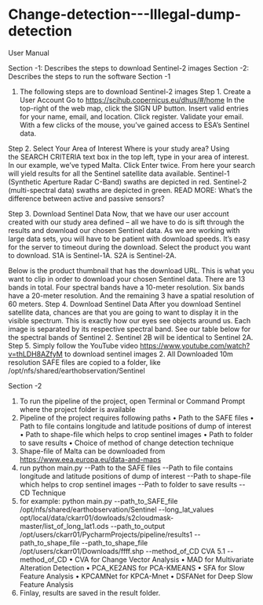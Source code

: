 # Change-detection---Illegal-dump-detection

User Manual 

Section -1: Describes the steps to download Sentinel-2 images
Section -2: Describes the steps to run the software
Section -1
1. The following steps are to download Sentinel-2 images
Step 1. Create a User Account
Go to https://scihub.copernicus.eu/dhus/#/home
In the top-right of the web map, click the SIGN UP button.
Insert valid entries for your name, email, and location. Click register. Validate your email.
With a few clicks of the mouse, you’ve gained access to ESA’s Sentinel data.

Step 2. Select Your Area of Interest
Where is your study area?
Using the SEARCH CRITERIA text box in the top left, type in your area of interest.
In our example, we’ve typed Malta. Click Enter twice.
From here your search will yield results for all the Sentinel satellite data available.
Sentinel-1 (Synthetic Aperture Radar C-Band) swaths are depicted in red. Sentinel-2 (multi-spectral data) swaths are depicted in green.
READ MORE: What’s the difference between active and passive sensors?

Step 3. Download Sentinel Data
Now, that we have our user account created with our study area defined – all we have to do is sift through the results and download our chosen Sentinel data.
As we are working with large data sets, you will have to be patient with download speeds. It’s easy for the server to timeout during the download.
Select the product you want to download. S1A is Sentinel-1A. S2A is Sentinel-2A.

Below is the product thumbnail that has the download URL. This is what you want to clip in order to download your chosen Sentinel data.
There are 13 bands in total. Four spectral bands have a 10-meter resolution. Six bands have a 20-meter resolution. And the remaining 3 have a spatial resolution of 60 meters.
Step 4. Download Sentinel Data
	After you download Sentinel satellite data, chances are that you are going to want to display 	it in the visible spectrum. This is exactly how our eyes see objects around us.
	Each image is separated by its respective spectral band. See our table below for the spectral 	bands of Sentinel 2. Sentinel 2B will be identical to Sentinel 2A.
Step 5. Simply follow the YouTube video https://www.youtube.com/watch?v=thLDH8AZfyM to 	download sentinel images 
2. All Downloaded 10m resolution SAFE files are copied to a folder, like /opt/nfs/shared/earthobservation/Sentinel

Section -2
1. To run the pipeline of the project, open Terminal or Command Prompt where the project folder is available
2.  Pipeline of the project requires following paths 
    • Path to the SAFE files
    • Path to file contains longitude and latitude positions of dump of interest
    • Path to shape-file which helps to crop sentinel images
    • Path to folder to save results
    • Choice of method of change detection technique
3. Shape-file of Malta can be downloaded from  https://www.eea.europa.eu/data-and-maps
4. run python main.py
			--Path to the SAFE files
			--Path to file contains longitude and latitude positions of dump of interest
              --Path to shape-file which helps to crop sentinel images
              --Path to folder to save results
              -- CD Technique 
5. for example: python main.py
--path_to_SAFE_file   /opt/nfs/shared/earthobservation/Sentinel
--long_lat_values 	 opt/local/data/ckarr01/dowloads/s2cloudmask-master/list_of_long_lat1.ods 
--path_to_output 	 /opt/users/ckarr01/PycharmProjects/pipeline/results1
--path_to_shape_file    --path_to_shape_file /opt/users/ckarr01/Downloads/ffff.shp
--method_of_CD  	 CVA
5.1  --method_of_CD
    • CVA for Change Vector Analysis
    • MAD for Multivariate Alteration Detection
    • PCA_KE2ANS for PCA-KMEANS
    • SFA for Slow Feature Analysis
    • KPCAMNet for KPCA-Mnet
    • DSFANet for Deep Slow Feature Analysis
6. Finlay, results are saved in the result folder.   
